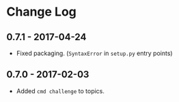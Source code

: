# Change Log

## 0.7.1 - 2017-04-24
- Fixed packaging. (`SyntaxError` in `setup.py` entry points)

## 0.7.0 - 2017-02-03
- Added `cmd challenge` to topics.
